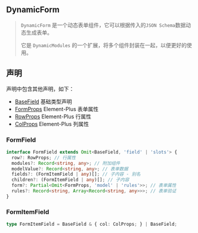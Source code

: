 ## DynamicForm

> `DynamicForm` 是一个动态表单组件，它可以根据传入的`JSON Schema`数据动态生成表单。
>
> 它是 `DynamicModules` 的一个扩展，将多个组件封装在一起，以便更好的使用。

## 声明

声明中包含其他声明，如下：

- [BaseField](./DynamicModules.md#声明) 基础类型声明
- [FormProps](https://element-plus.org/zh-CN/component/form.html#form-attributes) Element-Plus 表单属性
- [RowProps](https://element-plus.org/zh-CN/component/layout.html#row-attributes) Element-Plus 行属性
- [ColProps](https://element-plus.org/zh-CN/component/layout.html#col-attributes) Element-Plus 列属性

### FormField

```typescript
interface FormField extends Omit<BaseField, 'field' | 'slots'> {
  row?: RowProps; // 行属性
  modules?: Record<string, any>; // 附加组件
  modelValue?: Record<string, any>; // 表单数据
  fields?: (FormItemField | any)[]; // 子内容 - 别名
  children?: (FormItemField | any)[]; // 子内容
  form?: Partial<Omit<FormProps, 'model' | 'rules'>>; // 表单属性
  rules?: Record<string, Array<Record<string, any>>>; // 表单验证
}
```

### FormItemField

```typescript
type FormItemField = BaseField & { col: ColProps; } | BaseField;
```
